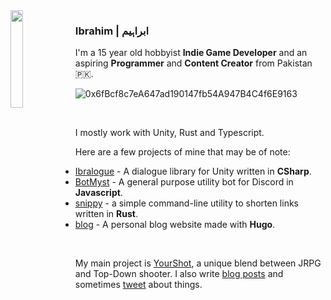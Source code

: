 <img align="left" width=20% height=20% src="https://i.ibb.co/x6cZFyk/11072009254.jpg">

### Ibrahim | ابراہیم


I'm a 15 year old hobbyist **Indie Game Developer** and an aspiring **Programmer** and **Content Creator** from Pakistan 🇵🇰.

![0x6fBcf8c7eA647ad190147fb54A947B4C4f6E9163](https://img.shields.io/badge/eth%20-0x6fBcf8c7eA647ad190147fb54A947B4C4f6E9163-%23434871)

<br>

I mostly work with Unity, Rust and Typescript.

Here are a few projects of mine that may be of note:

- [Ibralogue](https://github.com/ibra/Ibralogue) - A dialogue library for Unity written in **CSharp**.
- [BotMyst](https://github.com/BotMyst/BotMystRevival) - A general purpose utility bot for Discord in **Javascript**.
- [snippy](https://github.com/ibra/snippy) - a simple command-line utility to shorten links written in **Rust**.
- [blog](https://github.com/ibra/blog) - A personal blog website made with **Hugo**.
<br> 

My main project is [YourShot](https://playyourshot.com), a unique blend between JRPG and Top-Down shooter. I also write [blog posts](https://ibrahim.thedev.id) and sometimes [tweet](https://twitter.com/minidevz) about things.
